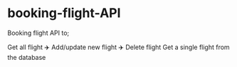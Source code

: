 # booking-flight-API


Booking flight API to;

Get all flight ✈️
Add/update new flight ✈️
Delete flight 
Get a single flight from the database 
